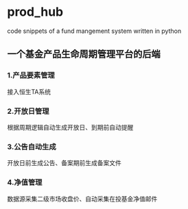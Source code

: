 # prod_hub
code snippets of a fund mangement system written in python 


## 一个基金产品生命周期管理平台的后端
### 1.产品要素管理
  接入恒生TA系统
### 2.开放日管理
  根据周期逻辑自动生成开放日、到期前自动提醒
### 3.公告自动生成
  开放日前生成公告、备案期前生成备案文件
### 4.净值管理
  数据源采集二级市场收盘价、自动采集在投基金净值邮件
